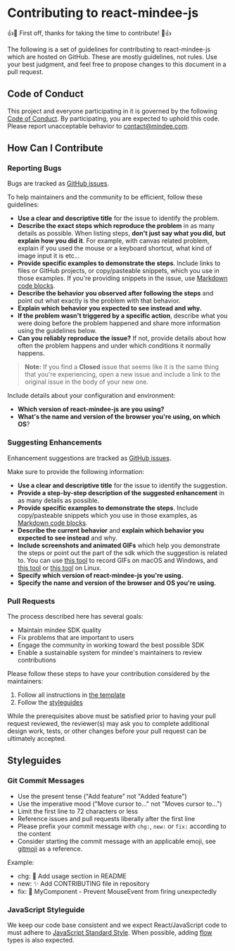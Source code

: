 # Contributing to react-mindee-js

:+1::tada: First off, thanks for taking the time to contribute! :tada::+1:

The following is a set of guidelines for contributing to react-mindee-js which are hosted on GitHub. These are mostly guidelines, not rules. Use your best judgment, and feel free to propose changes to this document in a pull request.

## Code of Conduct

This project and everyone participating in it is governed by the following [Code of Conduct](CODE_OF_CONDUCT.md). By participating, you are expected to uphold this code. Please report unacceptable behavior to [contact@mindee.com](mailto:contact@mindee.com).

## How Can I Contribute

### Reporting Bugs

Bugs are tracked as [GitHub issues](https://guides.github.com/features/issues/).

To help maintainers and the community to be efficient, follow these guidelines:

* **Use a clear and descriptive title** for the issue to identify the problem.
* **Describe the exact steps which reproduce the problem** in as many details as possible. When listing steps, **don't just say what you did, but explain how you did it**. For example, with canvas related problem, explain if you used the mouse or a keyboard shortcut, what kind of image input it is etc...
* **Provide specific examples to demonstrate the steps**. Include links to files or GitHub projects, or copy/pasteable snippets, which you use in those examples. If you're providing snippets in the issue, use [Markdown code blocks](https://help.github.com/articles/markdown-basics/#multiple-lines).
* **Describe the behavior you observed after following the steps** and point out what exactly is the problem with that behavior.
* **Explain which behavior you expected to see instead and why.**
* **If the problem wasn't triggered by a specific action**, describe what you were doing before the problem happened and share more information using the guidelines below.
* **Can you reliably reproduce the issue?** If not, provide details about how often the problem happens and under which conditions it normally happens.

> **Note:** If you find a **Closed** issue that seems like it is the same thing that you're experiencing, open a new issue and include a link to the original issue in the body of your new one.

Include details about your configuration and environment:

* **Which version of react-mindee-js are you using?**
* **What's the name and version of the browser you're using, on which OS**?

### Suggesting Enhancements

Enhancement suggestions are tracked as [GitHub issues](https://guides.github.com/features/issues/).

Make sure to provide the following information:

* **Use a clear and descriptive title** for the issue to identify the suggestion.
* **Provide a step-by-step description of the suggested enhancement** in as many details as possible.
* **Provide specific examples to demonstrate the steps**. Include copy/pasteable snippets which you use in those examples, as [Markdown code blocks](https://help.github.com/articles/markdown-basics/#multiple-lines).
* **Describe the current behavior** and **explain which behavior you expected to see instead** and why.
* **Include screenshots and animated GIFs** which help you demonstrate the steps or point out the part of the sdk which the suggestion is related to. You can use [this tool](https://www.cockos.com/licecap/) to record GIFs on macOS and Windows, and [this tool](https://github.com/colinkeenan/silentcast) or [this tool](https://github.com/GNOME/byzanz) on Linux.
* **Specify which version of react-mindee-js you're using.**
* **Specify the name and version of the browser and OS you're using.**

### Pull Requests

The process described here has several goals:

- Maintain mindee SDK quality
- Fix problems that are important to users
- Engage the community in working toward the best possible SDK
- Enable a sustainable system for mindee's maintainers to review contributions

Please follow these steps to have your contribution considered by the maintainers:

1. Follow all instructions in [the template](PULL_REQUEST_TEMPLATE.md)
2. Follow the [styleguides](#styleguides)

While the prerequisites above must be satisfied prior to having your pull request reviewed, the reviewer(s) may ask you to complete additional design work, tests, or other changes before your pull request can be ultimately accepted.

## Styleguides

### Git Commit Messages

* Use the present tense ("Add feature" not "Added feature")
* Use the imperative mood ("Move cursor to..." not "Moves cursor to...")
* Limit the first line to 72 characters or less
* Reference issues and pull requests liberally after the first line
* Please prefix your commit message with `chg:`, `new:` or `fix:` according to the content
* Consider starting the commit message with an applicable emoji, see [gitmoji](https://gitmoji.carloscuesta.me/) as a reference.

Example:

* chg: :pencil: Add usage section in README
* new: :sparkles: Add CONTRIBUTING file in repository
* fix: :bug: MyComponent - Prevent MouseEvent from firing unexpectedly

### JavaScript Styleguide

We keep our code base consistent and we expect React/JavaScript code to must adhere to [JavaScript Standard Style](https://standardjs.com/).
When possible, adding [flow](https://flow.org/) types is also expected.
